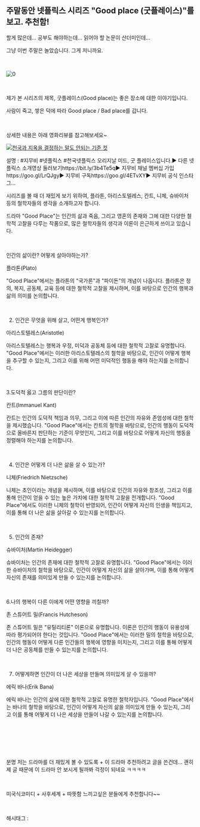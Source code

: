 ## 주말동안 넷플릭스 시리즈 "Good place (굿플레이스)"를 보고. 추천함!

할게 많은데... 공부도 해야하는데... 읽어야 할 논문이 산더미인데...

그냥 이번 주말은 놀았습니다. 그게 저니까요.

​

![0](/asset/img/223076571836/0.png)

​

제가 본 시리즈의 제목, 굿플레이스(Good place)는 좋은 장소에 대한 이야기입니다.

사람이 죽고, 쌓은 덕에 따라 Good place / Bad place를 갑니다.

​

상세한 내용은 아래 영화리뷰를 참고해보세요~

[![천국과 지옥을 결정하는 말도 안되는 기준 컷](https://i.ytimg.com/vi/8au1y8C5XFc/hqdefault.jpg)](https://youtu.be/8au1y8C5XFc)

설명 : #지무비 #넷플릭스 #천국넷플릭스 오리지날 미드, 굿 플레이스입니다.▶ 다른 넷플릭스 소개영상 둘러보기https://bit.ly/3b4Te5q▶ 지무비 채널 멤버십 가입https://goo.gl/LrQJgy▶ 지무비 구독https://goo.gl/4ETvXY▶ 지무비 공식 인스타그...

시리즈를 볼 때 더 재밌게 보기 위하여, 플라톤, 아리스토텔레스, 칸트, 니체, 슈바이처 등의 철학자들의 생각을 소개하고자 합니다.

드라마 "Good Place"는 인간의 삶과 죽음, 그리고 영혼의 존재와 그에 대한 다양한 철학적 고찰을 다루는 작품으로, 많은 철학자들의 생각과 이론이 은근하게 쓰이고 있습니다. 

​

인간의 삶이란? 어떻게 살아야하는가?

플라톤(Plato)

"Good Place"에서는 플라톤의 "국가론"과 "파이돈"의 개념이 나옵니다. 플라톤은 정의, 복지, 공동체, 교육 등에 대한 철학적 고찰을 제시하며, 이를 바탕으로 인간의 행복과 삶의 의미를 논의합니다.

​

2. 인간은 무엇을 위해 살고, 어떤게 행복인가?

아리스토텔레스(Aristotle)

아리스토텔레스는 행복과 우정, 미덕과 공동체 등에 대한 철학적 고찰로 유명합니다. "Good Place"에서는 이러한 아리스토텔레스의 철학을 바탕으로, 인간이 어떻게 행복을 추구할 수 있는지, 그리고 이를 위해 어떤 미덕적인 행동을 해야 하는지를 논의합니다.

​

3.도덕적 옳고 그름의 판단이란?

칸트(Immanuel Kant)

칸트는 인간의 도덕적 책임과 의무, 그리고 이에 따른 인간의 자유와 존엄성에 대한 철학을 제시했습니다. "Good Place"에서는 칸트의 철학을 바탕으로, 인간의 행동이 도덕적으로 올바른지 판단하는 기준이 무엇인지, 그리고 이를 바탕으로 어떻게 자신의 행동을 정렬해야 하는지를 논의합니다.

​

4. 인간은 어떻게 더 나은 삶을 살 수 있는가?

니체(Friedrich Nietzsche)

니체는 초인이라는 개념을 제시하며, 이를 바탕으로 인간의 자유와 창조성, 그리고 이를 통해 인간이 얻을 수 있는 높은 가치에 대한 철학적 고찰을 전개합니다. "Good Place"에서도 이러한 니체의 철학이 반영되어, 인간이 어떻게 자신의 인생을 책임지고, 이를 통해 더 나은 삶을 살아갈 수 있는지를 논의합니다.

​

5. 인간의 존재?

슈바이처(Martin Heidegger)

슈바이처는 인간의 존재에 대한 철학적 고찰로 유명합니다. "Good Place"에서는 이러한 슈바이처의 철학을 바탕으로, 인간이 어떻게 자신의 삶을 살아가며, 이를 통해 어떻게 자신의 존재를 의미있게 만들 수 있는지를 논의합니다.

​

6.나의 행복이 다른 이에게 어떤 영향을 끼칠까?

존 스튜어트 밀(Francis Hutcheson)

존 스튜어트 밀은 "유틸리티론" 이론으로 유명합니다. 이론은 인간의 행동이 유용성에 따라 평가되어야 한다는 것입니다. "Good Place"에서는 이러한 밀의 철학을 바탕으로, 인간의 행동이 어떻게 다른 인간들의 행복에 영향을 미치는지, 그리고 이를 통해 어떻게 더 나은 공동체를 만들 수 있는지를 논의합니다.

​

7. 어떻게하면 인간이 더 나은 세상을 만들며 의미있게 살 수 있을까?

에릭 바나(Erik Bana)

에릭 바나는 인간의 삶에 대한 철학적 고찰로 유명한 철학자입니다. "Good Place"에서는 바나의 철학을 바탕으로, 인간이 어떻게 자신의 삶을 의미있게 만들 수 있는지, 그리고 이를 통해 어떻게 더 나은 세상을 만들어 나갈 수 있는지를 논의합니다.

​

​

​

분명 저는 드라마를 더 재밌게 볼 수 있도록 + 이 드라마 추천하려고 글을 쓴건데... 괜히 제 글 때문에 이 드라마 안 보시게 될까봐 걱정이 되네요 ㅋㅋㅋㅋ

​

미국식코미디 + 사후세계 + 따뜻함 느끼고싶은 분들에게 추천합니다~~

​

 해시태그 : 